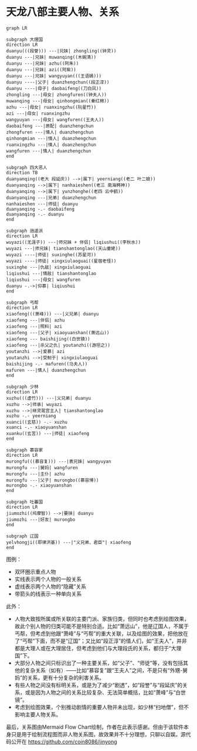 # 天龙八部主要人物、关系

```mermaid
graph LR

subgraph 大理国
direction LR
duanyu(((段誉))) ---|兄妹| zhongling((钟灵))
duanyu ---|兄妹| muwanqing((木婉清))
duanyu ---|兄妹| azhu((阿朱))
duanyu ---|兄妹| azi((阿紫))
duanyu ---|兄妹| wangyuyan(((王语嫣)))
duanyu ----|父子| duanzhengchun((段正淳))
duanyu ----|母子| daobaifeng((刀白凤))
zhongling ---|母女| zhongfuren((钟夫人))
muwanqing ---|母女| qinhongmian((秦红棉))
azhu ---|母女| ruanxingzhu((阮星竹))
azi ---|母女| ruanxingzhu
wangyuyan ---|母女| wangfuren((王夫人))
daobaifeng ---|原配| duanzhengchun
zhongfuren ---|情人| duanzhengchun
qinhongmian ---|情人| duanzhengchun
ruanxingzhu ---|情人| duanzhengchun
wangfuren ---|情人| duanzhengchun
end

subgraph 四大恶人
direction TB
duanyanqing((老大 段延庆)) -->|属下| yeerniang((老二 叶二娘))
duanyanqing -->|属下| nanhaieshen((老三 南海鳄神))
duanyanqing -->|属下| yunzhonghe((老四 云中鹤))
duanyanqing ---|兄弟| duanzhengchun
nanhaieshen ---|师徒| duanyu
duanyanqing -.- daobaifeng
duanyanqing -.- duanyu
end

subgraph 逍遥派
direction LR
wuyazi((无涯子)) ---|师兄妹 + 伴侣| liqiushui((李秋水))
wuyazi ---|师兄妹| tianshantonglao((天山童姥))
wuyazi ----|师徒| suxinghe((苏星河))
wuyazi ----|师徒| xingxiulaoguai((星宿老怪))
suxinghe ---|仇敌| xingxiulaoguai
liqiushui ---|情敌| tianshantonglao
liqiushui ---|母女| wangfuren
duanyu -.->|仰慕| liqiushui
end

subgraph 丐帮
direction LR
xiaofeng(((萧峰))) ---|义兄弟| duanyu
xiaofeng ---|伴侣| azhu
xiaofeng ---|照料| azi
xiaofeng ---|父子| xiaoyuanshan((萧远山))
xiaofeng --- baishijing((白世镜))
xiaofeng ---|杀父之仇| youtanzhi((游坦之))
youtanzhi -->|爱慕| azi
youtanzhi -->|受制于| xingxiulaoguai
baishijing -.- mafuren((马夫人))
mafuren ---|情人| duanzhengchun
end

subgraph 少林
direction LR
xuzhu(((虚竹))) ---|义兄弟| duanyu
xuzhu -->|师承| wuyazi
xuzhu -->|继灵鹫宫主人| tianshantonglao
xuzhu -.- yeerniang
xuanci((玄慈)) -.- xuzhu
xuanci -.- xiaoyuanshan
xuanku((玄苦)) ---|师徒| xiaofeng
end

subgraph 慕容家
direction LR
murongfu(((慕容复))) ---|表兄妹| wangyuyan
murongfu ---|舅妈| wangfuren
murongfu ---|主仆| azhu
murongfu ---|父子| murongbo((慕容博))
murongbo -.- xiaoyuanshan
end

subgraph 吐蕃国
direction LR
jiumozhi((鸠摩智)) -->|要挟| duanyu
jiumozhi ---|好友| murongbo
end

subgraph 辽国
yelvhongji((耶律洪基)) ---|"义兄弟、君臣"| xiaofeng
end
```

图例：

* 双环圈示重点人物
* 实线表示两个人物的一般关系
* 虚线表示两个人物的“隐藏”关系
* 带箭头的线表示一种单向关系

此外：

* 人物大致按所属或所关联的主要门派、家族归类，但同时也考虑到绘图效果，故此个别人物的归类可能不是特别合适。比如“萧远山”，他是辽国人，不属于丐帮，但考虑到他跟“萧峰”与“丐帮”的重大关联，以及绘图的效果，把他放在了“丐帮”下面，而不是“辽国”；又比如“段正淳”的情人们，如“王夫人”，并非都是大理人或在大理居住，但考虑到他们与大理段氏的关系，都归于“大理国”下。
* 大部分人物之间只标识出了一种主要关系，如“父子”、“师徒”等，没有包括其他的复杂关系（如有）——比如“慕容复”跟“王夫人”之间，不是只有“外甥-舅妈”的关系，更有十分复杂的利害关系。
* 有些人物之间没有标明关系，或是为了减少“剧透”，如“段誉”与“段延庆”的关系，或是因为人物之间的关系比较复杂、无法简单概括，比如“萧峰”与“白世镜”。
* 考虑到绘图效果，个别推动剧情的重要人物并未出现，如少林“扫地僧”，但不影响主要人物关系。

最后，关系图由Mermaid Flow Chart绘制，作者在此表示感谢。但由于该软件本身只是用于绘制流程图而非人物关系图，故效果并不十分理想，只聊以自娱。源代码公开在 https://github.com/coin8086/jinyong
